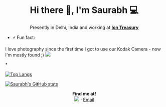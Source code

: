 <!--
**saurabhpro/saurabhpro** is a ✨ _special_ ✨ repository because its `README.md` (this file) appears on your GitHub profile.

Here are some ideas to get you started:

- 🔭 I’m currently working on ...
- 🌱 I’m currently learning ...
- 👯 I’m looking to collaborate on ...
- 🤔 I’m looking for help with ...
- 💬 Ask me about ...
- 📫 How to reach me: ...
- 😄 Pronouns: ...
- ⚡ Fun fact: ...
-->

<h1 align='center'> Hi there 👋, I'm Saurabh  💻 </h1>

<p align='center'>
  Presently in Delhi, India and working at <b><a href="https://www.linkedin.com/company/iongroup" >Ion Treasury</a></b> 
</p>




- ⚡ Fun fact:
<p >I love photography since the first time I got to use our Kodak Camera - now I'm mostly found  ;)
<img src="https://img.shields.io/badge/instagram-%23E4405F.svg?&style=for-the-badge&logo=instagram&logoColor=white" /> <p>
*

[![Top Langs](https://github-readme-stats.vercel.app/api/top-langs/?username=saurabhpro&layout=compact)](https://github.com/saurabhpro)

[![Saurabh's GitHub stats](https://github-readme-stats.vercel.app/api?username=saurabhpro)](https://github.com/saurabhpro)

<p align=center>
<b>Find me at!</b> <br>
<a href="https://www.linkedin.com/in/saurabhk15"><img src="https://img.shields.io/badge/linkedin-%230077B5.svg?&style=for-the-badge&logo=linkedin&logoColor=white" /></a> · <a href="mailto:saurabh15@outlook.com">Email</a>
</p>
